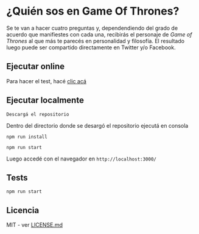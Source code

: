 # ¿Quién sos en Game Of Thrones?

Se te van a hacer cuatro preguntas y, dependendiendo del grado de acuerdo que manifiestes con cada una, recibirás el personaje de <i>Game of Thrones</i>
al que más te parecés en personalidad y filosofía.
El resultado luego puede ser compartido directamente en Twitter y/o Facebook.

## Ejecutar online

Para hacer el test, hacé <a href="http://test-got.now.sh" target="_blank" >clic acá</a>

## Ejecutar localmente

```
Descargá el repositorio
```

Dentro del directorio donde se desargó el repositorio ejecutá en consola

```
npm run install
```

```
npm run start
```

Luego accedé con el navegador en `http://localhost:3000/`

## Tests

```
npm run start
```

## Licencia

MIT - ver [LICENSE.md](LICENSE.MD)
